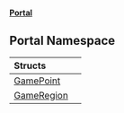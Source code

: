 #### [Portal](index.md 'index')

## Portal Namespace

| Structs | |
| :--- | :--- |
| [GamePoint](GamePoint.md 'Portal.GamePoint') | |
| [GameRegion](GameRegion.md 'Portal.GameRegion') | |
